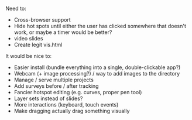 Need to:
- Cross-browser support
- Hide hot spots until either the user has clicked somewhere that doesn't work, or maybe a timer would be better?
- video slides
- Create legit vis.html

It would be nice to:
- Easier install (bundle everything into a single, double-clickable app?)
- Webcam (+ image processing?) / way to add images to the directory
- Manage / serve multiple projects
- Add surveys before / after tracking
- Fancier hotspot editing (e.g. curves, proper pen tool)
- Layer sets instead of slides?
- More interactions (keyboard, touch events)
- Make dragging actually drag something visually